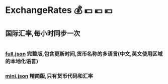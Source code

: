 # ExchangeRates 💰 💵 💶 💴

## 国际汇率,每小时同步一次
#
[commit-shield]: https://img.shields.io/github/last-commit/m67186636/ExchangeRates?style=flat&logo=github
### [full.json](https://raw.githubusercontent.com/m67186636/ExchangeRates/main/full.json) 完整版,包含更新时间,货币名称的多语言(中文,英文使用区域的本地化语言)
### [mini.json](https://raw.githubusercontent.com/m67186636/ExchangeRates/main/mini.json) 精简版,只有货币代码和汇率

